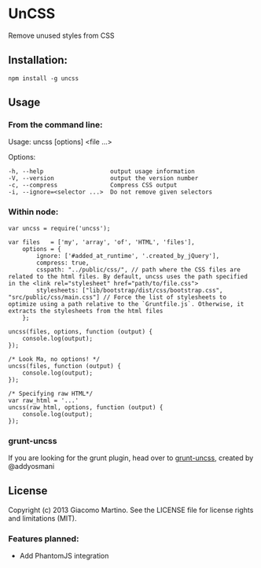 # UnCSS #

Remove unused styles from CSS

## Installation: ##

    npm install -g uncss

Usage
-----

### From the command line: ###

  Usage: uncss [options] <file ...>

  Options:

    -h, --help                   output usage information
    -V, --version                output the version number
    -c, --compress               Compress CSS output
    -i, --ignore=<selector ...>  Do not remove given selectors

### Within node: ###

    var uncss = require('uncss');

    var files   = ['my', 'array', 'of', 'HTML', 'files'],
        options = {
            ignore: ['#added_at_runtime', '.created_by_jQuery'],
            compress: true,
            csspath: "../public/css/", // path where the CSS files are related to the html files. By default, uncss uses the path specified in the <link rel="stylesheet" href="path/to/file.css">
            stylesheets: ["lib/bootstrap/dist/css/bootstrap.css", "src/public/css/main.css"] // Force the list of stylesheets to optimize using a path relative to the `Gruntfile.js`. Otherwise, it extracts the stylesheets from the html files
        };

    uncss(files, options, function (output) {
        console.log(output);
    });

    /* Look Ma, no options! */
    uncss(files, function (output) {
        console.log(output);
    });

    /* Specifying raw HTML*/
    var raw_html = '...'
    uncss(raw_html, options, function (output) {
        console.log(output);
    });

### grunt-uncss ###
If you are looking for the grunt plugin, head over to [grunt-uncss](https://github.com/addyosmani/grunt-uncss), created by @addyosmani

## License ##
Copyright (c) 2013 Giacomo Martino. See the LICENSE file for license rights and limitations (MIT).

### Features planned: ###
- Add PhantomJS integration
